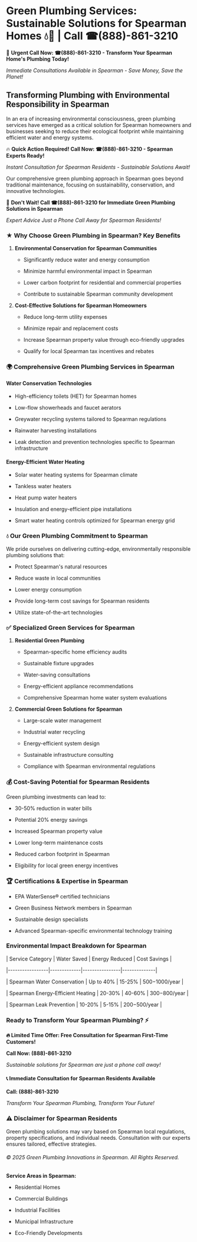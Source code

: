 # Green Plumbing Services: Sustainable Solutions for Spearman Homes 💧🌿 | Call ☎(888)-861-3210

🚨 **Urgent Call Now: ☎(888)-861-3210 - Transform Your Spearman Home's Plumbing Today!**
*Immediate Consultations Available in Spearman - Save Money, Save the Planet!*

## Transforming Plumbing with Environmental Responsibility in Spearman

In an era of increasing environmental consciousness, green plumbing services have emerged as a critical solution for Spearman homeowners and businesses seeking to reduce their ecological footprint while maintaining efficient water and energy systems. 

🔥 **Quick Action Required! Call Now: ☎(888)-861-3210 - Spearman Experts Ready!**
*Instant Consultation for Spearman Residents - Sustainable Solutions Await!*

Our comprehensive green plumbing approach in Spearman goes beyond traditional maintenance, focusing on sustainability, conservation, and innovative technologies.

🚨 **Don't Wait! Call ☎(888)-861-3210 for Immediate Green Plumbing Solutions in Spearman**
*Expert Advice Just a Phone Call Away for Spearman Residents!*

### ★ Why Choose Green Plumbing in Spearman? Key Benefits

1. **Environmental Conservation for Spearman Communities** 
   - Significantly reduce water and energy consumption
   - Minimize harmful environmental impact in Spearman
   - Lower carbon footprint for residential and commercial properties
   - Contribute to sustainable Spearman community development

2. **Cost-Effective Solutions for Spearman Homeowners** 
   - Reduce long-term utility expenses
   - Minimize repair and replacement costs
   - Increase Spearman property value through eco-friendly upgrades
   - Qualify for local Spearman tax incentives and rebates

### 🌍 Comprehensive Green Plumbing Services in Spearman

#### Water Conservation Technologies
- High-efficiency toilets (HET) for Spearman homes
- Low-flow showerheads and faucet aerators
- Greywater recycling systems tailored to Spearman regulations
- Rainwater harvesting installations
- Leak detection and prevention technologies specific to Spearman infrastructure

#### Energy-Efficient Water Heating
- Solar water heating systems for Spearman climate
- Tankless water heaters
- Heat pump water heaters
- Insulation and energy-efficient pipe installations
- Smart water heating controls optimized for Spearman energy grid

### 💧 Our Green Plumbing Commitment to Spearman

We pride ourselves on delivering cutting-edge, environmentally responsible plumbing solutions that:
- Protect Spearman's natural resources
- Reduce waste in local communities
- Lower energy consumption
- Provide long-term cost savings for Spearman residents
- Utilize state-of-the-art technologies

### ✅ Specialized Green Services for Spearman

1. **Residential Green Plumbing**
   - Spearman-specific home efficiency audits
   - Sustainable fixture upgrades
   - Water-saving consultations
   - Energy-efficient appliance recommendations
   - Comprehensive Spearman home water system evaluations

2. **Commercial Green Solutions for Spearman**
   - Large-scale water management
   - Industrial water recycling
   - Energy-efficient system design
   - Sustainable infrastructure consulting
   - Compliance with Spearman environmental regulations

### 💰 Cost-Saving Potential for Spearman Residents

Green plumbing investments can lead to:
- 30-50% reduction in water bills
- Potential 20% energy savings
- Increased Spearman property value
- Lower long-term maintenance costs
- Reduced carbon footprint in Spearman
- Eligibility for local green energy incentives

### 🏆 Certifications & Expertise in Spearman

- EPA WaterSense® certified technicians
- Green Business Network members in Spearman
- Sustainable design specialists
- Advanced Spearman-specific environmental technology training

### Environmental Impact Breakdown for Spearman

| Service Category | Water Saved | Energy Reduced | Cost Savings |
|-----------------|-------------|----------------|--------------|
| Spearman Water Conservation | Up to 40% | 15-25% | $500-$1000/year |
| Spearman Energy-Efficient Heating | 20-30% | 40-60% | $300-$800/year |
| Spearman Leak Prevention | 10-20% | 5-15% | $200-$500/year |

### Ready to Transform Your Spearman Plumbing? ⚡

**🔥 Limited Time Offer: Free Consultation for Spearman First-Time Customers!**

**Call Now: (888)-861-3210**
*Sustainable solutions for Spearman are just a phone call away!*

#### 📞 Immediate Consultation for Spearman Residents Available

**Call: (888)-861-3210**
*Transform Your Spearman Plumbing, Transform Your Future!*

### ⚠️ Disclaimer for Spearman Residents

Green plumbing solutions may vary based on Spearman local regulations, property specifications, and individual needs. Consultation with our experts ensures tailored, effective strategies.

###### © 2025 Green Plumbing Innovations in Spearman. All Rights Reserved.

**Service Areas in Spearman:** 
- Residential Homes
- Commercial Buildings
- Industrial Facilities
- Municipal Infrastructure
- Eco-Friendly Developments